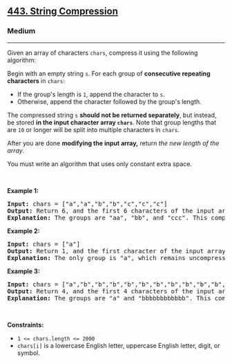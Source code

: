 <h2><a href="https://leetcode.com/problems/string-compression/?envType=study-plan-v2&envId=leetcode-75">443. String Compression</a></h2><h3>Medium</h3><hr><p>Given an array of characters <code>chars</code>, compress it using the following algorithm:</p>

<p>Begin with an empty string <code>s</code>. For each group of <strong>consecutive repeating characters</strong> in <code>chars</code>:</p>

<ul>
	<li>If the group&#39;s length is <code>1</code>, append the character to <code>s</code>.</li>
	<li>Otherwise, append the character followed by the group&#39;s length.</li>
</ul>

<p>The compressed string <code>s</code> <strong>should not be returned separately</strong>, but instead, be stored <strong>in the input character array <code>chars</code></strong>. Note that group lengths that are <code>10</code> or longer will be split into multiple characters in <code>chars</code>.</p>

<p>After you are done <strong>modifying the input array,</strong> return <em>the new length of the array</em>.</p>

<p>You must write an algorithm that uses only constant extra space.</p>

<p>&nbsp;</p>
<p><strong class="example">Example 1:</strong></p>

<pre>
<strong>Input:</strong> chars = [&quot;a&quot;,&quot;a&quot;,&quot;b&quot;,&quot;b&quot;,&quot;c&quot;,&quot;c&quot;,&quot;c&quot;]
<strong>Output:</strong> Return 6, and the first 6 characters of the input array should be: [&quot;a&quot;,&quot;2&quot;,&quot;b&quot;,&quot;2&quot;,&quot;c&quot;,&quot;3&quot;]
<strong>Explanation:</strong> The groups are &quot;aa&quot;, &quot;bb&quot;, and &quot;ccc&quot;. This compresses to &quot;a2b2c3&quot;.
</pre>

<p><strong class="example">Example 2:</strong></p>

<pre>
<strong>Input:</strong> chars = [&quot;a&quot;]
<strong>Output:</strong> Return 1, and the first character of the input array should be: [&quot;a&quot;]
<strong>Explanation:</strong> The only group is &quot;a&quot;, which remains uncompressed since it&#39;s a single character.
</pre>

<p><strong class="example">Example 3:</strong></p>

<pre>
<strong>Input:</strong> chars = [&quot;a&quot;,&quot;b&quot;,&quot;b&quot;,&quot;b&quot;,&quot;b&quot;,&quot;b&quot;,&quot;b&quot;,&quot;b&quot;,&quot;b&quot;,&quot;b&quot;,&quot;b&quot;,&quot;b&quot;,&quot;b&quot;]
<strong>Output:</strong> Return 4, and the first 4 characters of the input array should be: [&quot;a&quot;,&quot;b&quot;,&quot;1&quot;,&quot;2&quot;].
<strong>Explanation:</strong> The groups are &quot;a&quot; and &quot;bbbbbbbbbbbb&quot;. This compresses to &quot;ab12&quot;.</pre>

<p>&nbsp;</p>
<p><strong>Constraints:</strong></p>

<ul>
	<li><code>1 &lt;= chars.length &lt;= 2000</code></li>
	<li><code>chars[i]</code> is a lowercase English letter, uppercase English letter, digit, or symbol.</li>
</ul>
